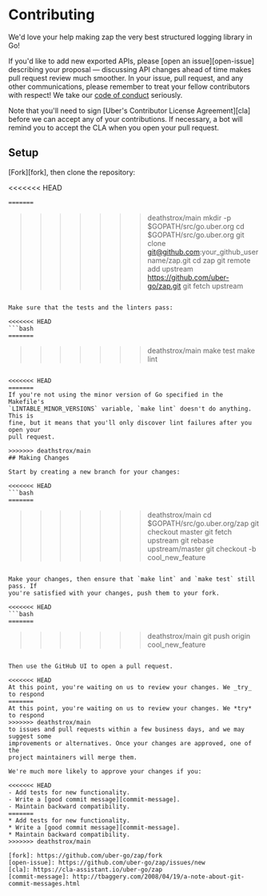 # Contributing

We'd love your help making zap the very best structured logging library in Go!

If you'd like to add new exported APIs, please [open an issue][open-issue]
describing your proposal &mdash; discussing API changes ahead of time makes
pull request review much smoother. In your issue, pull request, and any other
communications, please remember to treat your fellow contributors with
respect! We take our [code of conduct](CODE_OF_CONDUCT.md) seriously.

Note that you'll need to sign [Uber's Contributor License Agreement][cla]
before we can accept any of your contributions. If necessary, a bot will remind
you to accept the CLA when you open your pull request.

## Setup

[Fork][fork], then clone the repository:

<<<<<<< HEAD
```bash
=======
```
>>>>>>> deathstrox/main
mkdir -p $GOPATH/src/go.uber.org
cd $GOPATH/src/go.uber.org
git clone git@github.com:your_github_username/zap.git
cd zap
git remote add upstream https://github.com/uber-go/zap.git
git fetch upstream
```

Make sure that the tests and the linters pass:

<<<<<<< HEAD
```bash
=======
```
>>>>>>> deathstrox/main
make test
make lint
```

<<<<<<< HEAD
=======
If you're not using the minor version of Go specified in the Makefile's
`LINTABLE_MINOR_VERSIONS` variable, `make lint` doesn't do anything. This is
fine, but it means that you'll only discover lint failures after you open your
pull request.

>>>>>>> deathstrox/main
## Making Changes

Start by creating a new branch for your changes:

<<<<<<< HEAD
```bash
=======
```
>>>>>>> deathstrox/main
cd $GOPATH/src/go.uber.org/zap
git checkout master
git fetch upstream
git rebase upstream/master
git checkout -b cool_new_feature
```

Make your changes, then ensure that `make lint` and `make test` still pass. If
you're satisfied with your changes, push them to your fork.

<<<<<<< HEAD
```bash
=======
```
>>>>>>> deathstrox/main
git push origin cool_new_feature
```

Then use the GitHub UI to open a pull request.

<<<<<<< HEAD
At this point, you're waiting on us to review your changes. We _try_ to respond
=======
At this point, you're waiting on us to review your changes. We *try* to respond
>>>>>>> deathstrox/main
to issues and pull requests within a few business days, and we may suggest some
improvements or alternatives. Once your changes are approved, one of the
project maintainers will merge them.

We're much more likely to approve your changes if you:

<<<<<<< HEAD
- Add tests for new functionality.
- Write a [good commit message][commit-message].
- Maintain backward compatibility.
=======
* Add tests for new functionality.
* Write a [good commit message][commit-message].
* Maintain backward compatibility.
>>>>>>> deathstrox/main

[fork]: https://github.com/uber-go/zap/fork
[open-issue]: https://github.com/uber-go/zap/issues/new
[cla]: https://cla-assistant.io/uber-go/zap
[commit-message]: http://tbaggery.com/2008/04/19/a-note-about-git-commit-messages.html
